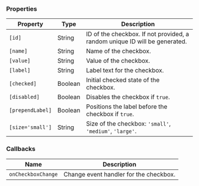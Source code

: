### Properties

| Property         | Type    | Description                                                                |
| ---------------- | ------- | -------------------------------------------------------------------------- |
| `[id]`           | String  | ID of the checkbox. If not provided, a random unique ID will be generated. |
| `[name]`         | String  | Name of the checkbox.                                                      |
| `[value]`        | String  | Value of the checkbox.                                                     |
| `[label]`        | String  | Label text for the checkbox.                                               |
| `[checked]`      | Boolean | Initial checked state of the checkbox.                                     |
| `[disabled]`     | Boolean | Disables the checkbox if `true`.                                           |
| `[prependLabel]` | Boolean | Positions the label before the checkbox if `true`.                         |
| `[size='small']` | String  | Size of the checkbox: `'small'`, `'medium'`, `'large'`.                    |

### Callbacks

| Name               | Description                            |
| ------------------ | -------------------------------------- |
| `onCheckboxChange` | Change event handler for the checkbox. |
